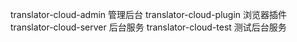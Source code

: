 translator-cloud-admin      管理后台
translator-cloud-plugin     浏览器插件
translator-cloud-server     后台服务
translator-cloud-test       测试后台服务